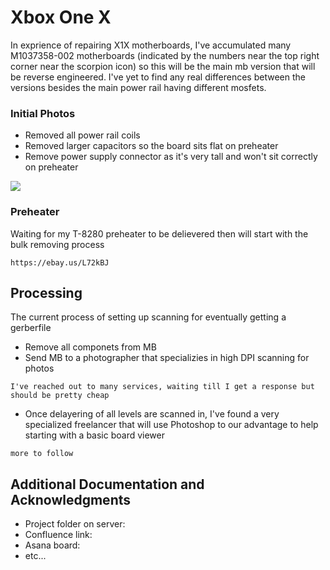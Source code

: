 # Xbox One X

In exprience of repairing X1X motherboards, I've accumulated many M1037358-002 motherboards (indicated by the numbers near the top right corner near the scorpion icon) so this will be the main mb version that will be reverse engineered. I've yet to find any real differences between the versions besides the main power rail having different mosfets.

### Initial Photos

* Removed all power rail coils
* Removed larger capacitors so the board sits flat on preheater
* Remove power supply connector as it's very tall and won't sit correctly on preheater

![](images/002-1.jpg)

### Preheater

Waiting for my T-8280 preheater to be delievered then will start with the bulk removing process

```
https://ebay.us/L72kBJ
```

## Processing

The current process of setting up scanning for eventually getting a gerberfile

* Remove all componets from MB
* Send MB to a photographer that specializies in high DPI scanning for photos 
```
I've reached out to many services, waiting till I get a response but should be pretty cheap
```
* Once delayering of all levels are scanned in, I've found a very specialized freelancer that will use Photoshop to our advantage to help starting with a basic board viewer 
```
more to follow
```

## Additional Documentation and Acknowledgments

* Project folder on server:
* Confluence link:
* Asana board:
* etc...